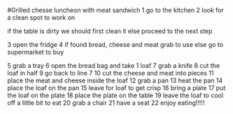 #Grilled chesse luncheon with meat sandwich
1 go to the kitchen 
2 look for a clean spot to work on
 
if the table is dirty 
   we should first clean it
else 
   proceed to the next step

3 open the fridge
4 if found bread, cheese and meat
     grab to use
  else 
      go to supermarket to buy

5 grab a tray
6 open the bread bag and take 1 loaf
7 grab a knife 
8 cut the loaf in half
9 go back to line 7 
10 cut the cheese and meat into pieces
11 place the meat and cheese inside the loaf
12 grab a pan 
13 heat the pan
14 place the loaf on the pan 
15 leave for loaf to get crisp 
16 bring a plate 
17 put the loaf on the plate
18 place the plate on the table
19 leave the loaf to cool off a little bit to eat
20 grab a chair
21 have a seat
22 enjoy eating!!!!! 






